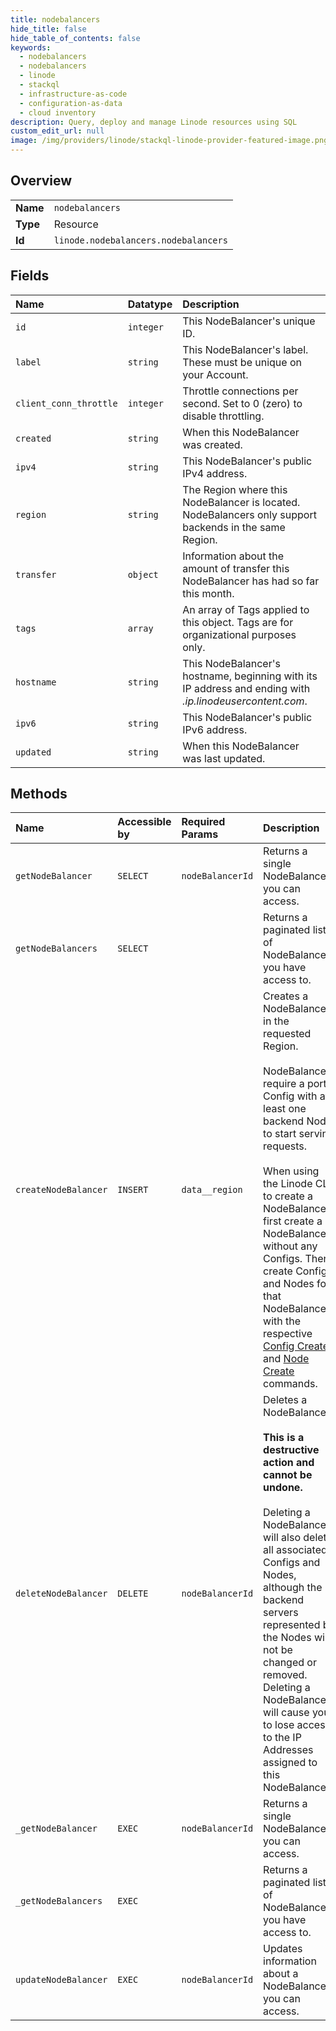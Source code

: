 ```yaml
---
title: nodebalancers
hide_title: false
hide_table_of_contents: false
keywords:
  - nodebalancers
  - nodebalancers
  - linode    
  - stackql
  - infrastructure-as-code
  - configuration-as-data
  - cloud inventory
description: Query, deploy and manage Linode resources using SQL
custom_edit_url: null
image: /img/providers/linode/stackql-linode-provider-featured-image.png
---
```

  
    

## Overview
<table><tbody>
<tr><td><b>Name</b></td><td><code>nodebalancers</code></td></tr>
<tr><td><b>Type</b></td><td>Resource</td></tr>
<tr><td><b>Id</b></td><td><code>linode.nodebalancers.nodebalancers</code></td></tr>
</tbody></table>

## Fields
| Name | Datatype | Description |
|:-----|:---------|:------------|
| `id` | `integer` | This NodeBalancer's unique ID.<br /> |
| `label` | `string` | This NodeBalancer's label. These must be unique on your Account.<br /> |
| `client_conn_throttle` | `integer` | Throttle connections per second.  Set to 0 (zero) to disable throttling.<br /> |
| `created` | `string` | When this NodeBalancer was created.<br /> |
| `ipv4` | `string` | This NodeBalancer's public IPv4 address.<br /> |
| `region` | `string` | The Region where this NodeBalancer is located. NodeBalancers only support backends in the same Region.<br /> |
| `transfer` | `object` | Information about the amount of transfer this NodeBalancer has had so far this month.<br /> |
| `tags` | `array` | An array of Tags applied to this object.  Tags are for organizational purposes only.<br /> |
| `hostname` | `string` | This NodeBalancer's hostname, beginning with its IP address and ending with _.ip.linodeusercontent.com_.<br /> |
| `ipv6` | `string` | This NodeBalancer's public IPv6 address.<br /> |
| `updated` | `string` | When this NodeBalancer was last updated.<br /> |
## Methods
| Name | Accessible by | Required Params | Description |
|:-----|:--------------|:----------------|:------------|
| `getNodeBalancer` | `SELECT` | `nodeBalancerId` | Returns a single NodeBalancer you can access.<br /> |
| `getNodeBalancers` | `SELECT` |  | Returns a paginated list of NodeBalancers you have access to.<br /> |
| `createNodeBalancer` | `INSERT` | `data__region` | Creates a NodeBalancer in the requested Region.<br /><br />NodeBalancers require a port Config with at least one backend Node to start serving requests.<br /><br />When using the Linode CLI to create a NodeBalancer, first create a NodeBalancer without any Configs. Then, create Configs and Nodes for that NodeBalancer with the respective [Config Create](/docs/api/nodebalancers/#config-create) and [Node Create](/docs/api/nodebalancers/#node-create) commands.<br /> |
| `deleteNodeBalancer` | `DELETE` | `nodeBalancerId` | Deletes a NodeBalancer.<br /><br />**This is a destructive action and cannot be undone.**<br /><br />Deleting a NodeBalancer will also delete all associated Configs and Nodes, although the backend servers represented by the Nodes will not be changed or removed. Deleting a NodeBalancer will cause you to lose access to the IP Addresses assigned to this NodeBalancer.<br /> |
| `_getNodeBalancer` | `EXEC` | `nodeBalancerId` | Returns a single NodeBalancer you can access.<br /> |
| `_getNodeBalancers` | `EXEC` |  | Returns a paginated list of NodeBalancers you have access to.<br /> |
| `updateNodeBalancer` | `EXEC` | `nodeBalancerId` | Updates information about a NodeBalancer you can access.<br /> |
